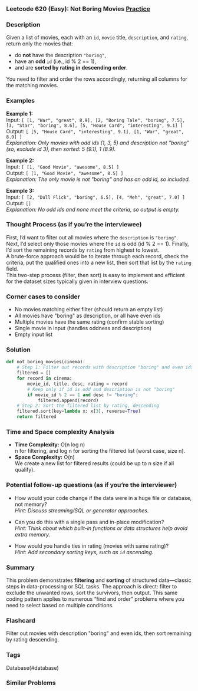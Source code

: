 ### Leetcode 620 (Easy): Not Boring Movies [Practice](https://leetcode.com/problems/not-boring-movies)

### Description  
Given a list of movies, each with an `id`, `movie` title, `description`, and `rating`, return only the movies that:
- do **not** have the description `"boring"`,
- have an **odd** `id` (i.e., id % 2 == 1),
- and are **sorted by rating in descending order**.

You need to filter and order the rows accordingly, returning all columns for the matching movies.

### Examples  

**Example 1:**  
Input: `[ [1, "War", "great", 8.9], [2, "Boring Tale", "boring", 7.5], [3, "Star", "boring", 8.6], [5, "House Card", "interesting", 9.1] ]`  
Output: `[ [5, "House Card", "interesting", 9.1], [1, "War", "great", 8.9] ]`  
*Explanation: Only movies with odd ids (1, 3, 5) and description not "boring" (so, exclude id 3), then sorted: 5 (9.1), 1 (8.9).*

**Example 2:**  
Input: `[ [1, "Good Movie", "awesome", 8.5] ]`  
Output: `[ [1, "Good Movie", "awesome", 8.5] ]`  
*Explanation: The only movie is not "boring" and has an odd id, so included.*

**Example 3:**  
Input: `[ [2, "Dull Flick", "boring", 6.5], [4, "Meh", "great", 7.0] ]`  
Output: `[]`  
*Explanation: No odd ids and none meet the criteria, so output is empty.*

### Thought Process (as if you’re the interviewee)  
First, I’d want to filter out all movies where the `description` is `"boring"`. Next, I’d select only those movies where the `id` is odd (id % 2 == 1). Finally, I’d sort the remaining records by `rating` from highest to lowest.  
A brute-force approach would be to iterate through each record, check the criteria, put the qualified ones into a new list, then sort that list by the `rating` field.  
This two-step process (filter, then sort) is easy to implement and efficient for the dataset sizes typically given in interview questions.

### Corner cases to consider  
- No movies matching either filter (should return an empty list)
- All movies have "boring" as description, or all have even ids
- Multiple movies have the same rating (confirm stable sorting)
- Single movie in input (handles oddness and description)
- Empty input list

### Solution

```python
def not_boring_movies(cinema):
    # Step 1: Filter out records with description "boring" and even ids
    filtered = []
    for record in cinema:
        movie_id, title, desc, rating = record
        # Keep only if id is odd and description is not "boring"
        if movie_id % 2 == 1 and desc != "boring":
            filtered.append(record)
    # Step 2: Sort the filtered list by rating, descending
    filtered.sort(key=lambda x: x[3], reverse=True)
    return filtered
```

### Time and Space complexity Analysis  

- **Time Complexity:** O(n log n)  
  n for filtering, and log n for sorting the filtered list (worst case, size n).
- **Space Complexity:** O(n)  
  We create a new list for filtered results (could be up to n size if all qualify).

### Potential follow-up questions (as if you’re the interviewer)  

- How would your code change if the data were in a huge file or database, not memory?  
  *Hint: Discuss streaming/SQL or generator approaches.*

- Can you do this with a single pass and in-place modification?  
  *Hint: Think about which built-in functions or data structures help avoid extra memory.*

- How would you handle ties in rating (movies with same rating)?  
  *Hint: Add secondary sorting keys, such as `id` ascending.*

### Summary
This problem demonstrates **filtering** and **sorting** of structured data—classic steps in data-processing or SQL tasks. The approach is direct: filter to exclude the unwanted rows, sort the survivors, then output. This same coding pattern applies to numerous “find and order” problems where you need to select based on multiple conditions.


### Flashcard
Filter out movies with description "boring" and even ids, then sort remaining by rating descending.

### Tags
Database(#database)

### Similar Problems

